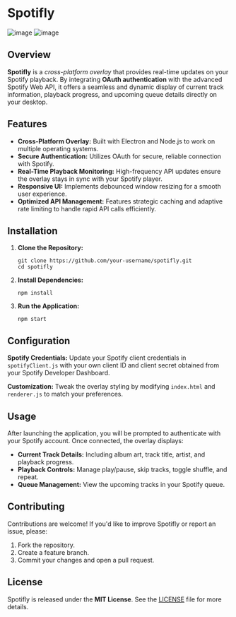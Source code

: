 # Spotifly
![image](https://github.com/user-attachments/assets/17ee7f2b-98bb-4072-82c5-137a79394809)
![image](https://github.com/user-attachments/assets/a7c56812-c104-457a-ba5a-e757c8728751)

<h2>Overview</h2>
  <p>
    <strong>Spotifly</strong> is a <em>cross-platform overlay</em> that provides real-time updates on your Spotify playback. By integrating <strong>OAuth authentication</strong> with the advanced Spotify Web API, it offers a seamless and dynamic display of current track information, playback progress, and upcoming queue details directly on your desktop.
  </p>
  
  <h2>Features</h2>
  <ul>
    <li><strong>Cross-Platform Overlay:</strong> Built with Electron and Node.js to work on multiple operating systems.</li>
    <li><strong>Secure Authentication:</strong> Utilizes OAuth for secure, reliable connection with Spotify.</li>
    <li><strong>Real-Time Playback Monitoring:</strong> High-frequency API updates ensure the overlay stays in sync with your Spotify player.</li>
    <li><strong>Responsive UI:</strong> Implements debounced window resizing for a smooth user experience.</li>
    <li><strong>Optimized API Management:</strong> Features strategic caching and adaptive rate limiting to handle rapid API calls efficiently.</li>
  </ul>
  
  <h2>Installation</h2>
  <ol>
    <li>
      <strong>Clone the Repository:</strong>
      <pre><code>git clone https://github.com/your-username/spotifly.git
cd spotifly</code></pre>
    </li>
    <li>
      <strong>Install Dependencies:</strong>
      <pre><code>npm install</code></pre>
    </li>
    <li>
      <strong>Run the Application:</strong>
      <pre><code>npm start</code></pre>
    </li>
  </ol>
  
  <h2>Configuration</h2>
  <p>
    <strong>Spotify Credentials:</strong> Update your Spotify client credentials in <code>spotifyClient.js</code> with your own client ID and client secret obtained from your Spotify Developer Dashboard.
  </p>
  <p>
    <strong>Customization:</strong> Tweak the overlay styling by modifying <code>index.html</code> and <code>renderer.js</code> to match your preferences.
  </p>
  
  <h2>Usage</h2>
  <p>
    After launching the application, you will be prompted to authenticate with your Spotify account. Once connected, the overlay displays:
  </p>
  <ul>
    <li><strong>Current Track Details:</strong> Including album art, track title, artist, and playback progress.</li>
    <li><strong>Playback Controls:</strong> Manage play/pause, skip tracks, toggle shuffle, and repeat.</li>
    <li><strong>Queue Management:</strong> View the upcoming tracks in your Spotify queue.</li>
  </ul>
  
  <h2>Contributing</h2>
  <p>
    Contributions are welcome! If you'd like to improve Spotifly or report an issue, please:
  </p>
  <ol>
    <li>Fork the repository.</li>
    <li>Create a feature branch.</li>
    <li>Commit your changes and open a pull request.</li>
  </ol>
  
  <h2>License</h2>
  <p>
    Spotifly is released under the <strong>MIT License</strong>. See the <a href="LICENSE">LICENSE</a> file for more details.
  </p>

